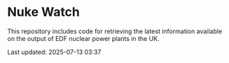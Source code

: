 # Nuke Watch

This repository includes code for retrieving the latest information available on the output of EDF nuclear power plants in the UK.

Last updated: 2025-07-13 03:37